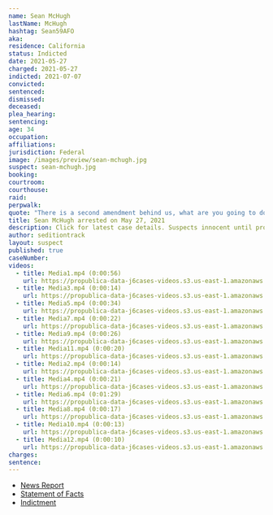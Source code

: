 ```yaml
---
name: Sean McHugh
lastName: McHugh
hashtag: Sean59AFO
aka:
residence: California
status: Indicted
date: 2021-05-27
charged: 2021-05-27
indicted: 2021-07-07
convicted:
sentenced:
dismissed:
deceased:
plea_hearing:
sentencing:
age: 34
occupation:
affiliations:
jurisdiction: Federal
image: /images/preview/sean-mchugh.jpg
suspect: sean-mchugh.jpg
booking:
courtroom:
courthouse:
raid:
perpwalk:
quote: "There is a second amendment behind us, what are you going to do then?"
title: Sean McHugh arrested on May 27, 2021
description: Click for latest case details. Suspects innocent until proven guilty.
author: seditiontrack
layout: suspect
published: true
caseNumber:
videos:
  - title: Media1.mp4 (0:00:56)
    url: https://propublica-data-j6cases-videos.s3.us-east-1.amazonaws.com/c2f1fca0ce2a013960702cde48001122.mp4
  - title: Media3.mp4 (0:00:14)
    url: https://propublica-data-j6cases-videos.s3.us-east-1.amazonaws.com/cc626190ce2a013960702cde48001122.mp4
  - title: Media5.mp4 (0:00:34)
    url: https://propublica-data-j6cases-videos.s3.us-east-1.amazonaws.com/e05fc660ce2a013960702cde48001122.mp4
  - title: Media7.mp4 (0:00:22)
    url: https://propublica-data-j6cases-videos.s3.us-east-1.amazonaws.com/dd94dd00ce2a013960702cde48001122.mp4
  - title: Media9.mp4 (0:00:26)
    url: https://propublica-data-j6cases-videos.s3.us-east-1.amazonaws.com/e7358f10ce2a013960702cde48001122.mp4
  - title: Media11.mp4 (0:00:20)
    url: https://propublica-data-j6cases-videos.s3.us-east-1.amazonaws.com/c9c24010ce2a013960702cde48001122.mp4
  - title: Media2.mp4 (0:00:14)
    url: https://propublica-data-j6cases-videos.s3.us-east-1.amazonaws.com/ce977610ce2a013960702cde48001122.mp4
  - title: Media4.mp4 (0:00:21)
    url: https://propublica-data-j6cases-videos.s3.us-east-1.amazonaws.com/e46d7400ce2a013960702cde48001122.mp4
  - title: Media6.mp4 (0:01:29)
    url: https://propublica-data-j6cases-videos.s3.us-east-1.amazonaws.com/d2dd3c80ce2a013960702cde48001122.mp4
  - title: Media8.mp4 (0:00:17)
    url: https://propublica-data-j6cases-videos.s3.us-east-1.amazonaws.com/eac148f0ce2a013960702cde48001122.mp4
  - title: Media10.mp4 (0:00:13)
    url: https://propublica-data-j6cases-videos.s3.us-east-1.amazonaws.com/d095dad0ce2a013960702cde48001122.mp4
  - title: Media12.mp4 (0:00:10)
    url: https://propublica-data-j6cases-videos.s3.us-east-1.amazonaws.com/c100a3d0ce2a013960702cde48001122.mp4
charges:
sentence:
---
```


- [News Report](https://www.sacbee.com/news/local/crime/article251748888.html)
- [Statement of Facts](https://www.justice.gov/opa/case-multi-defendant/file/1399611/download)
- [Indictment](https://www.justice.gov/usao-dc/case-multi-defendant/file/1410721/download)
